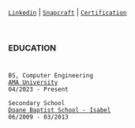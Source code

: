 [`Linkedin`](https://www.linkedin.com/in/kentlouisetonino) | [`Snapcraft`](https://snapcraft.io/publisher/kentlouisetonino) | [`Certification`](https://github.com/kentlouisetonino/kentlouisetonino/tree/develop/certification)

<br />

### EDUCATION
#
``BS, Computer Engineering`` <br /> 
[`AMA University`](https://github.com/kentlouisetonino/kentlouisetonino/blob/develop/education/02-ama-university.md) <br />
``04/2023 - Present`` <br />

``Secondary School`` <br />
[`Doane Baptist School - Isabel`](https://github.com/kentlouisetonino/kentlouisetonino/blob/develop/education/01-doane-baptist-school.md) <br />
``06/2009 - 03/2013``
